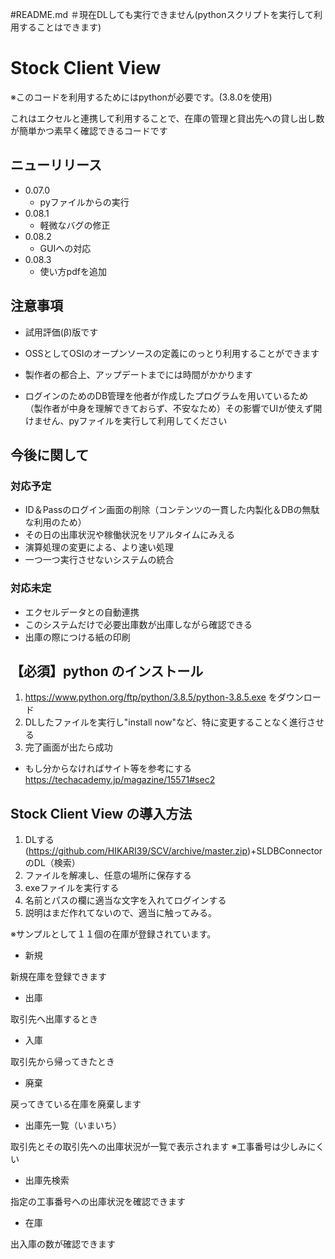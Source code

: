 #README.md
＃現在DLしても実行できません(pythonスクリプトを実行して利用することはできます)
# Stock Client View
※このコードを利用するためにはpythonが必要です。(3.8.0を使用)

これはエクセルと連携して利用することで、在庫の管理と貸出先への貸し出し数が簡単かつ素早く確認できるコードです

## ニューリリース
- 0.07.0
    - pyファイルからの実行
- 0.08.1
    - 軽微なバグの修正
- 0.08.2
    - GUIへの対応
- 0.08.3
    - 使い方pdfを追加

## 注意事項
- 試用評価(β)版です

- OSSとしてOSIのオープンソースの定義にのっとり利用することができます

- 製作者の都合上、アップデートまでには時間がかかります

- ログインのためのDB管理を他者が作成したプログラムを用いているため（製作者が中身を理解できておらず、不安なため）その影響でUIが使えず開けません、pyファイルを実行して利用してください

## 今後に関して
### 対応予定
- ID＆Passのログイン画面の削除（コンテンツの一貫した内製化＆DBの無駄な利用のため）
- その日の出庫状況や稼働状況をリアルタイムにみえる
- 演算処理の変更による、より速い処理
- 一つ一つ実行させないシステムの統合
### 対応未定
- エクセルデータとの自動連携
- このシステムだけで必要出庫数が出庫しながら確認できる
- 出庫の際につける紙の印刷




## 【必須】python のインストール
1. https://www.python.org/ftp/python/3.8.5/python-3.8.5.exe     をダウンロード
2. DLしたファイルを実行し"install now"など、特に変更することなく進行させる
3. 完了画面が出たら成功

- もし分からなければサイト等を参考にする　https://techacademy.jp/magazine/15571#sec2

## Stock Client View の導入方法
1. DLする(https://github.com/HIKARI39/SCV/archive/master.zip)+SLDBConnectorのDL（検索）
2. ファイルを解凍し、任意の場所に保存する
3. exeファイルを実行する
4. 名前とパスの欄に適当な文字を入れてログインする
5. 説明はまだ作れてないので、適当に触ってみる。

※サンプルとして１１個の在庫が登録されています。



- 新規

新規在庫を登録できます

-  出庫

取引先へ出庫するとき

- 入庫

取引先から帰ってきたとき

- 廃棄

戻ってきている在庫を廃棄します

- 出庫先一覧（いまいち）

取引先とその取引先への出庫状況が一覧で表示されます
※工事番号は少しみにくい

- 出庫先検索

指定の工事番号への出庫状況を確認できます

- 在庫

出入庫の数が確認できます
